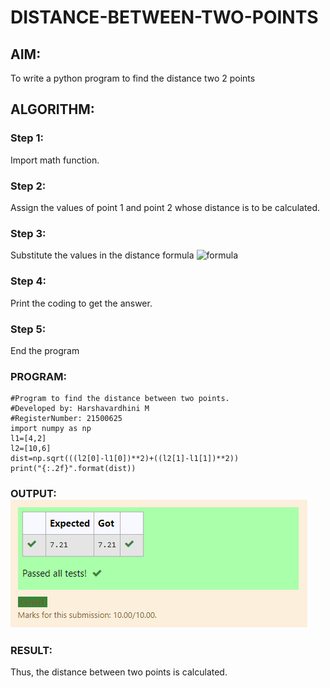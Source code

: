 # DISTANCE-BETWEEN-TWO-POINTS

## AIM:
To write a python program to find the distance two 2 points
## ALGORITHM:
### Step 1:
 Import math function.
### Step 2: 
Assign the values of point 1 and point 2 whose distance is to be calculated.
### Step 3: 
Substitute the values in the distance formula  ![formula](/formula.jpg)
### Step 4: 
Print the coding to get the answer.
### Step 5: 
End the program
### PROGRAM:
~~~ 
#Program to find the distance between two points.
#Developed by: Harshavardhini M
#RegisterNumber: 21500625
import numpy as np
l1=[4,2]
l2=[10,6]
dist=np.sqrt(((l2[0]-l1[0])**2)+((l2[1]-l1[1])**2))
print("{:.2f}".format(dist))
~~~

  


### OUTPUT:![gitt](python.png)


### RESULT:
Thus, the distance between two points is calculated.
